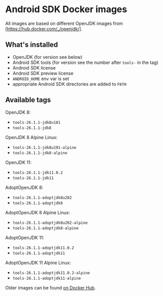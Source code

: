 # Android SDK Docker images

All images are based on different OpenJDK images from [https://hub.docker.com/_/openjdk/].

## What's installed
- OpenJDK (for version see below)
- Android SDK tools (for version see the number after `tools-` in the tag)
- Android SDK license
- Android SDK preview license
- `ANDROID_HOME` env var is set
- appropriate Android SDK directories are added to `PATH`

## Available tags

OpenJDK 8:
- `tools-26.1.1-jdk8u181`
- `tools-26.1.1-jdk8`

OpenJDK 8 Alpine Linux:
- `tools-26.1.1-jdk8u191-alpine`
- `tools-26.1.1-jdk8-alpine`

OpenJDK 11:
- `tools-26.1.1-jdk11.0.2`
- `tools-26.1.1-jdk11`

AdoptOpenJDK 8:
- `tools-26.1.1-adoptjdk8u202`
- `tools-26.1.1-adoptjdk8`

AdoptOpenJDK 8 Alpine Linux:
- `tools-26.1.1-adoptjdk8u202-alpine`
- `tools-26.1.1-adoptjdk8-alpine`

AdoptOpenJDK 11:
- `tools-26.1.1-adoptjdk11.0.2`
- `tools-26.1.1-adoptjdk11`

AdoptOpenJDK 11 Alpine Linux:
- `tools-26.1.1-adoptjdk11.0.2-alpine`
- `tools-26.1.1-adoptjdk11-alpine`

Older images can be found [on Docker Hub](https://hub.docker.com/r/gabrielittner/android-sdk/tags/).
